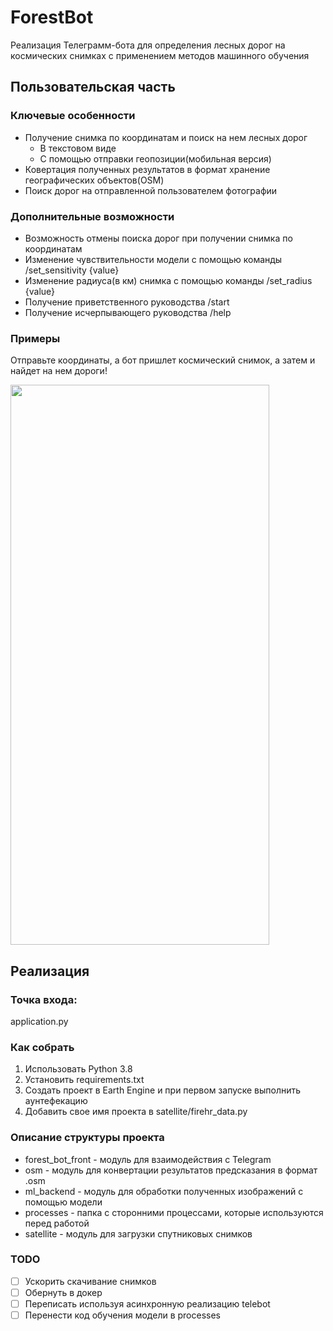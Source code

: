 # ForestBot

Реализация Телеграмм-бота для определения лесных дорог на космических снимках с применением методов машинного
обучения

## Пользовательская часть

### Ключевые особенности

* Получение снимка по координатам и поиск на нем лесных дорог 
    * В текстовом виде
    * С помощью отправки геопозиции(мобильная версия)
* Ковертация полученных результатов в формат хранение географических объектов(OSM)
* Поиск дорог на отправленной пользователем фотографии


### Дополнительные возможности

* Возможность отмены поиска дорог при получении снимка по координатам
* Изменение чувствительности модели с помощью команды /set_sensitivity {value}
* Изменение радиуса(в км) снимка с помощью команды /set_radius {value} 
* Получение приветственного руководства /start
* Получение исчерпывающего руководства /help

### Примеры

Отправьте координаты, а бот пришлет космический снимок, 
а затем и найдет на нем дороги!


<img src="readme_images/example_cords_lq.gif" width="414" height="896">

## Реализация 

### Точка входа:
application.py

### Как собрать

1. Использовать Python 3.8
2. Установить requirements.txt
3. Создать проект в Earth Engine и при первом запуске выполнить аунтефекацию
4. Добавить свое имя проекта в satellite/firehr_data.py


### Описание структуры проекта

* forest_bot_front - модуль для взаимодействия с Telegram
* osm - модуль для конвертации результатов предсказания в формат .osm
* ml_backend - модуль для обработки полученных изображений с помощью модели
* processes - папка с сторонними процессами, которые используются перед работой
* satellite - модуль для загрузки спутниковых снимков

### TODO

- [ ] Ускорить скачивание снимков
- [ ] Обернуть в докер
- [ ] Переписать используя асинхронную реализацию telebot
- [ ] Перенести код обучения модели в processes
